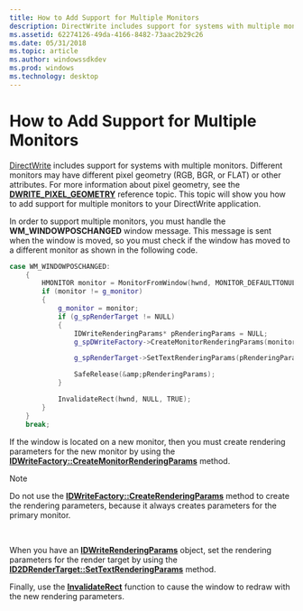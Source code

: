 ```yaml
---
title: How to Add Support for Multiple Monitors
description: DirectWrite includes support for systems with multiple monitors.
ms.assetid: 62274126-49da-4166-8482-73aac2b29c26
ms.date: 05/31/2018
ms.topic: article
ms.author: windowssdkdev
ms.prod: windows
ms.technology: desktop
---
```


# How to Add Support for Multiple Monitors

[DirectWrite](direct-write-portal.md) includes support for systems with multiple monitors. Different monitors may have different pixel geometry (RGB, BGR, or FLAT) or other attributes. For more information about pixel geometry, see the [**DWRITE\_PIXEL\_GEOMETRY**](/windows/win32/dwrite/ne-dwrite-dwrite_pixel_geometry?branch=master) reference topic. This topic will show you how to add support for multiple monitors to your DirectWrite application.

In order to support multiple monitors, you must handle the **WM\_WINDOWPOSCHANGED** window message. This message is sent when the window is moved, so you must check if the window has moved to a different monitor as shown in the following code.


```C++
case WM_WINDOWPOSCHANGED:
    {
        HMONITOR monitor = MonitorFromWindow(hwnd, MONITOR_DEFAULTTONULL);
        if (monitor != g_monitor)
        {
            g_monitor = monitor;
            if (g_spRenderTarget != NULL)
            {
                IDWriteRenderingParams* pRenderingParams = NULL;
                g_spDWriteFactory->CreateMonitorRenderingParams(monitor, &amp;pRenderingParams);

                g_spRenderTarget->SetTextRenderingParams(pRenderingParams);

                SafeRelease(&amp;pRenderingParams);
            }

            InvalidateRect(hwnd, NULL, TRUE);
        }
    }
    break;
```



If the window is located on a new monitor, then you must create rendering parameters for the new monitor by using the [**IDWriteFactory::CreateMonitorRenderingParams**](/windows/win32/dwrite/?branch=master) method.

> [!Note]  
> Do not use the [**IDWriteFactory::CreateRenderingParams**](/windows/win32/dwrite/?branch=master) method to create the rendering parameters, because it always creates parameters for the primary monitor.

 

When you have an [**IDWriteRenderingParams**](/windows/win32/dwrite/?branch=master) object, set the rendering parameters for the render target by using the [**ID2DRenderTarget::SetTextRenderingParams**](https://msdn.microsoft.com/library/windows/desktop/dd316898) method.

Finally, use the [**InvalidateRect**](https://msdn.microsoft.com/library/windows/desktop/dd145002) function to cause the window to redraw with the new rendering parameters.

 

 




